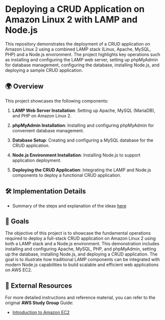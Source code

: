# Deploying a CRUD Application on Amazon Linux 2 with LAMP and Node.js
This repository demonstrates the deployment of a CRUD application on Amazon Linux 2 using a combined LAMP stack (Linux, Apache, MySQL, PHP) and a Node.js environment. The project highlights key operations such as installing and configuring the LAMP web server, setting up phpMyAdmin for database management, configuring the database, installing Node.js, and deploying a sample CRUD application.

## 🌍 Overview  
This project showcases the following components:

1. **LAMP Web Server Installation**: Setting up Apache, MySQL (MariaDB), and PHP on Amazon Linux 2.

2. **phpMyAdmin Installation**: Installing and configuring phpMyAdmin for convenient database management.

3. **Database Setup**: Creating and configuring a MySQL database for the CRUD application.

4. **Node.js Environment Installation**: Installing Node.js to support application deployment.

5. **Deploying the CRUD Application**: Integrating the LAMP and Node.js components to deploy a functional CRUD application.

## 🛠 Implementation Details

- Summary of the steps and explanation of the ideas [here](/Deploy-an-User-Management-Application-on-EC2/Implementation-details.md)

## 🎯 Goals  

The objective of this project is to showcase the fundamental operations required to deploy a full-stack CRUD application on Amazon Linux 2 using both a LAMP stack and a Node.js environment. This demonstration includes installing and configuring Apache, MySQL, PHP, and phpMyAdmin, setting up the database, installing Node.js, and deploying a CRUD application. The goal is to illustrate how traditional LAMP components can be integrated with modern Node.js capabilities to build scalable and efficient web applications on AWS EC2.
  
## 🔗 External Resources

For more detailed instructions and reference material, you can refer to the original **AWS Study Group** Guide:

- [Introduction to Amazon EC2](https://000004.awsstudygroup.com/)



